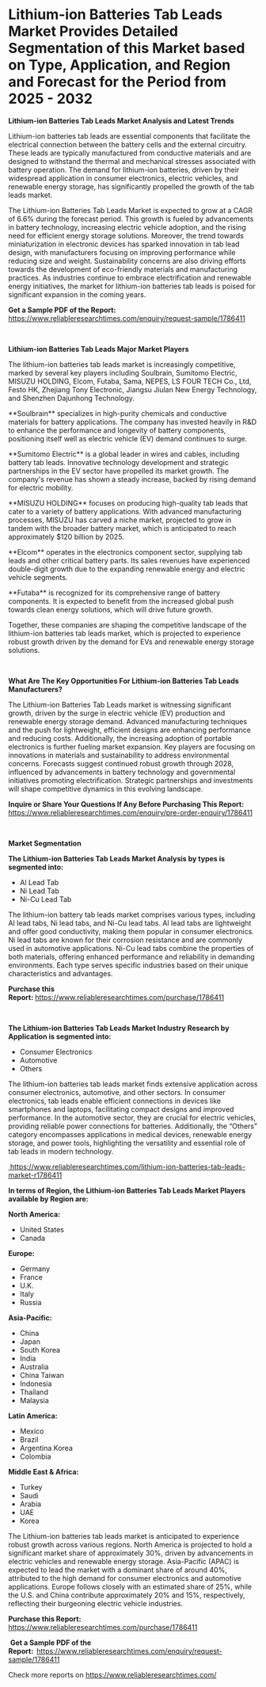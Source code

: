 <p><h1>Lithium-ion Batteries Tab Leads Market Provides Detailed Segmentation of this Market based on Type, Application, and Region and Forecast for the Period from 2025 - 2032</h1></p><p><strong>Lithium-ion Batteries Tab Leads Market Analysis and Latest Trends</strong></p>
<p><p>Lithium-ion batteries tab leads are essential components that facilitate the electrical connection between the battery cells and the external circuitry. These leads are typically manufactured from conductive materials and are designed to withstand the thermal and mechanical stresses associated with battery operation. The demand for lithium-ion batteries, driven by their widespread application in consumer electronics, electric vehicles, and renewable energy storage, has significantly propelled the growth of the tab leads market.</p><p>The Lithium-ion Batteries Tab Leads Market is expected to grow at a CAGR of 6.6% during the forecast period. This growth is fueled by advancements in battery technology, increasing electric vehicle adoption, and the rising need for efficient energy storage solutions. Moreover, the trend towards miniaturization in electronic devices has sparked innovation in tab lead design, with manufacturers focusing on improving performance while reducing size and weight. Sustainability concerns are also driving efforts towards the development of eco-friendly materials and manufacturing practices. As industries continue to embrace electrification and renewable energy initiatives, the market for lithium-ion batteries tab leads is poised for significant expansion in the coming years.</p></p>
<p><strong>Get a Sample PDF of the Report:&nbsp;</strong> <a href="https://www.reliableresearchtimes.com/enquiry/request-sample/1786411?utm_campaign=3183&utm_medium=2&utm_source=Github&utm_content=ia&utm_term=25032025&utm_id=lithium-ion-batteries-tab-leads">https://www.reliableresearchtimes.com/enquiry/request-sample/1786411</a></p>
<p>&nbsp;</p>
<p><strong>Lithium-ion Batteries Tab Leads Major Market Players</strong></p>
<p><p>The lithium-ion batteries tab leads market is increasingly competitive, marked by several key players including Soulbrain, Sumitomo Electric, MISUZU HOLDING, Elcom, Futaba, Sama, NEPES, LS FOUR TECH Co., Ltd, Festo HK, Zhejiang Tony Electronic, Jiangsu Jiulan New Energy Technology, and Shenzhen Dajunhong Technology.</p><p>**Soulbrain** specializes in high-purity chemicals and conductive materials for battery applications. The company has invested heavily in R&D to enhance the performance and longevity of battery components, positioning itself well as electric vehicle (EV) demand continues to surge. </p><p>**Sumitomo Electric** is a global leader in wires and cables, including battery tab leads. Innovative technology development and strategic partnerships in the EV sector have propelled its market growth. The company's revenue has shown a steady increase, backed by rising demand for electric mobility.</p><p>**MISUZU HOLDING** focuses on producing high-quality tab leads that cater to a variety of battery applications. With advanced manufacturing processes, MISUZU has carved a niche market, projected to grow in tandem with the broader battery market, which is anticipated to reach approximately $120 billion by 2025.</p><p>**Elcom** operates in the electronics component sector, supplying tab leads and other critical battery parts. Its sales revenues have experienced double-digit growth due to the expanding renewable energy and electric vehicle segments.</p><p>**Futaba** is recognized for its comprehensive range of battery components. It is expected to benefit from the increased global push towards clean energy solutions, which will drive future growth.</p><p>Together, these companies are shaping the competitive landscape of the lithium-ion batteries tab leads market, which is projected to experience robust growth driven by the demand for EVs and renewable energy storage solutions.</p></p>
<p>&nbsp;</p>
<p><strong>What Are The Key Opportunities For Lithium-ion Batteries Tab Leads Manufacturers?</strong></p>
<p><p>The Lithium-ion Batteries Tab Leads market is witnessing significant growth, driven by the surge in electric vehicle (EV) production and renewable energy storage demand. Advanced manufacturing techniques and the push for lightweight, efficient designs are enhancing performance and reducing costs. Additionally, the increasing adoption of portable electronics is further fueling market expansion. Key players are focusing on innovations in materials and sustainability to address environmental concerns. Forecasts suggest continued robust growth through 2028, influenced by advancements in battery technology and governmental initiatives promoting electrification. Strategic partnerships and investments will shape competitive dynamics in this evolving landscape.</p></p>
<p><strong>Inquire or Share Your Questions If Any Before Purchasing This Report:</strong> <a href="https://www.reliableresearchtimes.com/enquiry/pre-order-enquiry/1786411?utm_campaign=3183&utm_medium=2&utm_source=Github&utm_content=ia&utm_term=25032025&utm_id=lithium-ion-batteries-tab-leads">https://www.reliableresearchtimes.com/enquiry/pre-order-enquiry/1786411</a></p>
<p>&nbsp;</p>
<p><strong>Market Segmentation</strong></p>
<p><strong>The Lithium-ion Batteries Tab Leads Market Analysis by types is segmented into:</strong></p>
<p><ul><li>Al Lead Tab</li><li>Ni Lead Tab</li><li>Ni-Cu Lead Tab</li></ul></p>
<p><p>The lithium-ion battery tab leads market comprises various types, including Al lead tabs, Ni lead tabs, and Ni-Cu lead tabs. Al lead tabs are lightweight and offer good conductivity, making them popular in consumer electronics. Ni lead tabs are known for their corrosion resistance and are commonly used in automotive applications. Ni-Cu lead tabs combine the properties of both materials, offering enhanced performance and reliability in demanding environments. Each type serves specific industries based on their unique characteristics and advantages.</p></p>
<p><strong>Purchase this Report:&nbsp;</strong><a href="https://www.reliableresearchtimes.com/purchase/1786411?utm_campaign=3183&utm_medium=2&utm_source=Github&utm_content=ia&utm_term=25032025&utm_id=lithium-ion-batteries-tab-leads">https://www.reliableresearchtimes.com/purchase/1786411</a></p>
<p>&nbsp;</p>
<p><strong>The Lithium-ion Batteries Tab Leads Market Industry Research by Application is segmented into:</strong></p>
<p><ul><li>Consumer Electronics</li><li>Automotive</li><li>Others</li></ul></p>
<p><p>The lithium-ion batteries tab leads market finds extensive application across consumer electronics, automotive, and other sectors. In consumer electronics, tab leads enable efficient connections in devices like smartphones and laptops, facilitating compact designs and improved performance. In the automotive sector, they are crucial for electric vehicles, providing reliable power connections for batteries. Additionally, the “Others” category encompasses applications in medical devices, renewable energy storage, and power tools, highlighting the versatility and essential role of tab leads in modern technology.</p></p>
<p><a href="https://www.reliableresearchtimes.com/lithium-ion-batteries-tab-leads-market-r1786411?utm_campaign=3183&utm_medium=2&utm_source=Github&utm_content=ia&utm_term=25032025&utm_id=lithium-ion-batteries-tab-leads">&nbsp;https://www.reliableresearchtimes.com/lithium-ion-batteries-tab-leads-market-r1786411</a></p>
<p><strong>In terms of Region, the Lithium-ion Batteries Tab Leads Market Players available by Region are:</strong></p>
<p>
    <p> <strong> North America: </strong>
        <ul>
            <li>United States</li>
            <li>Canada</li>
        </ul>
        </p> 
    <p> <strong> Europe: </strong>
        <ul>
            <li>Germany</li>
            <li>France</li>
            <li>U.K.</li>
            <li>Italy</li>
            <li>Russia</li>
        </ul>
        </p> 
    <p> <strong> Asia-Pacific: </strong>
        <ul>
            <li>China</li>
            <li>Japan</li>
            <li>South Korea</li>
            <li>India</li>
            <li>Australia</li>
            <li>China Taiwan</li>
            <li>Indonesia</li>
            <li>Thailand</li>
            <li>Malaysia</li>
        </ul>
        </p> 
    <p> <strong> Latin America: </strong>
        <ul>
            <li>Mexico</li>
            <li>Brazil</li>
            <li>Argentina Korea</li>
            <li>Colombia</li>
        </ul>
        </p> 
    <p> <strong> Middle East & Africa: </strong>
        <ul>
            <li>Turkey</li>
            <li>Saudi</li>
            <li>Arabia</li>
            <li>UAE</li>
            <li>Korea</li>
        </ul>
    </p>
    </p>
<p><p>The Lithium-ion batteries tab leads market is anticipated to experience robust growth across various regions. North America is projected to hold a significant market share of approximately 30%, driven by advancements in electric vehicles and renewable energy storage. Asia-Pacific (APAC) is expected to lead the market with a dominant share of around 40%, attributed to the high demand for consumer electronics and automotive applications. Europe follows closely with an estimated share of 25%, while the U.S. and China contribute approximately 20% and 15%, respectively, reflecting their burgeoning electric vehicle industries.</p></p>
<p><strong>Purchase this Report: </strong><a href="https://www.reliableresearchtimes.com/purchase/1786411?utm_campaign=3183&utm_medium=2&utm_source=Github&utm_content=ia&utm_term=25032025&utm_id=lithium-ion-batteries-tab-leads">https://www.reliableresearchtimes.com/purchase/1786411</a></p>
<p>&nbsp;<strong>Get a Sample PDF of the Report:&nbsp;&nbsp;</strong><a href="https://www.reliableresearchtimes.com/enquiry/request-sample/1786411?utm_campaign=3183&utm_medium=2&utm_source=Github&utm_content=ia&utm_term=25032025&utm_id=lithium-ion-batteries-tab-leads">https://www.reliableresearchtimes.com/enquiry/request-sample/1786411</a></p>
<p><strong></strong></p>
<p>Check more reports on <a href="https://www.reliableresearchtimes.com/?utm_campaign=3183&utm_medium=2&utm_source=Github&utm_content=ia&utm_term=25032025&utm_id=lithium-ion-batteries-tab-leads">https://www.reliableresearchtimes.com/</a></p>